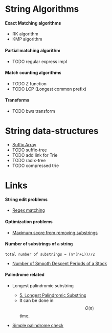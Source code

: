 

String Algorithms
===========

#### Exact Matching algorithms

- RK algorithm
- KMP algorithm

#### Partial matching algorithm

- TODO regular express impl

#### Match counting algorithms

- TODO Z function
- TODO LCP (Longest common prefix)


#### Transforms
- TODO bws transform

String data-structures
======================

- [Suffix Array](../approaches/dynamic_programming/suffix_array)
- TODO suffix-tree
- TODO add link for Trie
- TODO radix-tree
- TODO compressed trie

Links
======

#### String edit problems

- [Regex matching](https://leetcode.com/problems/regular-expression-matching/)

#### Optimization problems

- [Maximum score from removing substrings](https://leetcode.com/problems/maximum-score-from-removing-substrings/)

#### Number of substrings of a string

```
total number of substrings = (n*(n+1))//2
```

- [Number of Smooth Descent Periods of a Stock](https://leetcode.com/problems/number-of-smooth-descent-periods-of-a-stock/)

#### Palindrome related

- Longest palindromic substring 
    - [5. Longest Palindromic Substring](https://leetcode.com/problems/longest-palindromic-substring/description/)
    - It can be done in $$O(n)$$ time.

- [Simple palindrome check](https://leetcode.com/problems/find-first-palindromic-string-in-the-array/)

